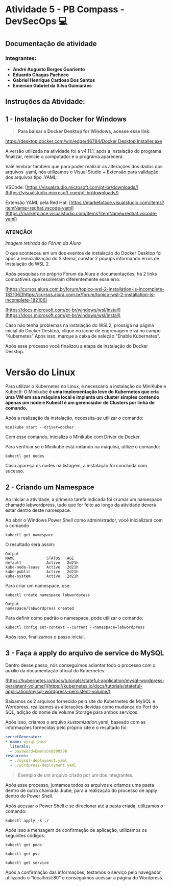 # Atividade 5 - PB Compass - DevSecOps **💻**

## **Documentação de atividade**

### **Integrantes:**

- ****André Augusto Borges Guariento****
- ****Eduardo Chagas Pacheco****
- ****Gabriel Henrique Cardoso Dos Santos****
- **Emerson Gabriel da Silva Guimarães**

## Instruções da Atividade:


## 1 - Instalação do Docker for Windows

> **Para baixar o Docker Desktop for Windows, acesse esse link:**
> 

[https://desktop.docker.com/win/edge/46784/Docker Desktop Installer.exe](https://desktop.docker.com/win/edge/46784/Docker%20Desktop%20Installer.exe)

A versão utilizada na atividade foi a v4.11.1, após a instalação do programa finalizar, reinicie o computador e o programa aparecerá. 

Vale lembrar também que para poder realizar as alterações dos dados dos arquivos .yaml, nós utilizamos o Visual Studio + Extensão para validação dos arquivos tipo .YAML:

VSCode: [https://visualstudio.microsoft.com/pt-br/downloads/](https://visualstudio.microsoft.com/pt-br/downloads/)

Extensão YAML pela Red Hat: [https://marketplace.visualstudio.com/items?itemName=redhat.vscode-yaml](https://marketplace.visualstudio.com/items?itemName=redhat.vscode-yaml) 

### ATENÇÃO!


*Imagem retirada do Fórum da Alura*

O que aconteceu em um dos eventos de instalação do Docker Desktop foi após a reinicialização do Sistema, constar 2 popups informando erros de Instalação do WSL 2. 

Após pesquisas no próprio Fórum da Alura e documentações, há 2 links compatíveis que resolveram diferentemente esse erro: 

[https://cursos.alura.com.br/forum/topico-wsl-2-installation-is-incomplete-182106](https://cursos.alura.com.br/forum/topico-wsl-2-installation-is-incomplete-182106)

[https://docs.microsoft.com/pt-br/windows/wsl/install](https://docs.microsoft.com/pt-br/windows/wsl/install)

Caso não tenha problemas na instalação do WSL2, prossiga na página inicial do Docker Desktop, clique no ícone de engrenagem e vá no campo “Kubernetes” Após isso, marque a caixa de seleção “Enable Kubernetes”. 

Após esse processo você finalizou a etapa de instalação do Docker Desktop.

# Versão do Linux

Para utilizar o Kubernetes no Linux, é necessário a instalação do MiniKube e Kubectl: O Minikube **é uma implementação leve do Kubernetes que cria uma VM em sua máquina local e implanta um cluster simples contendo apenas um node e Kubectl é um gerenciador de Clusters por linha de comando.** 

Após a realização da instalação, necessita-se utilizar o comando:

```docker
minikube start --driver=docker

```

Com esse comando, inicializa o Minikube com Driver de Docker.

Para verificar se o Minikube está rodando na máquina, utilize o comando:

```docker
kubectl get nodes
```

Caso apareça os nodes na listagem, a instalação foi concluída com sucesso.

## 2 - Criando um Namespace

Ao iniciar a atividade, a primeira tarefa indicada foi crumar um namespace chamado labwordpress, tudo que for feito ao longo da atividade deverá estar dentro deste namespace. 

Ao abrir o Windows Power Shell como administrador, você inicializará com o comando 

```docker
kubectl get namespace
```

O resultado será assim:

```docker
Output
NAME              STATUS   AGE
default           Active   2d21h
kube-node-lease   Active   2d21h
kube-public       Active   2d21h
kube-system       Active   2d21h
```

Para criar um namespace, use:

```docker
kubectl create namespace labwordpress
```

```docker
Output
namespace/labwordpress created
```

Para definir como padrão o namespace, pode utilizar o comando:

```docker
kubectl config set-context --current --namespace=labwordpress
```

Após isso, finalizamos o passo inicial. 

## 3 - Faça a apply do arquivo de service do MySQL

Dentro desse passo, nós conseguimos adiantar todo o processo com o auxílio da documentação oficial do Kubernetes: 

[https://kubernetes.io/docs/tutorials/stateful-application/mysql-wordpress-persistent-volume/](https://kubernetes.io/docs/tutorials/stateful-application/mysql-wordpress-persistent-volume/)

Baixamos os 2 arquivos fornecido pelo site do Kubernetes de MySQL e Wordpress, realizamos as alterações devidas como mudança do Port do SQL, adição do nome de Volume Storage para ambos serviços. 

Após isso, criamos o arquivo *kustomization*.yaml, baseado com as informações fornecidas pelo próprio site e o resultado foi: 

```yaml
secretGenerator:
- name: mysql-pass
  literals:
  - password=Emerson@300598
resources:
  - ./mysql-deployment.yaml
  - ./wordpress-deployment.yaml
```

> Exemplo de um arquivo criado por um dos integrantes.
> 

Após esse processo, juntamos todos os arquivos e criamos uma pasta dentro de outra chamada .kube, para a realização do processo de apply dentro do Power Shell.

Após acessar o Power Shell e se direcionar até a pasta criada, utilizamos o comando:

```docker
kubectl apply -k ./
```

Após isso a mensagem de confirmação de aplicação, utilizamos os seguintes códigos:

```docker
kubectl get pods 
```

```docker
kubectl get pvc
```

```docker
kubectl get service
```

Após a confirmação das informações, testamos o serviço pelo navegador utilizando o “localhost:80” e conseguimos acessar a página do Wordpress. 

